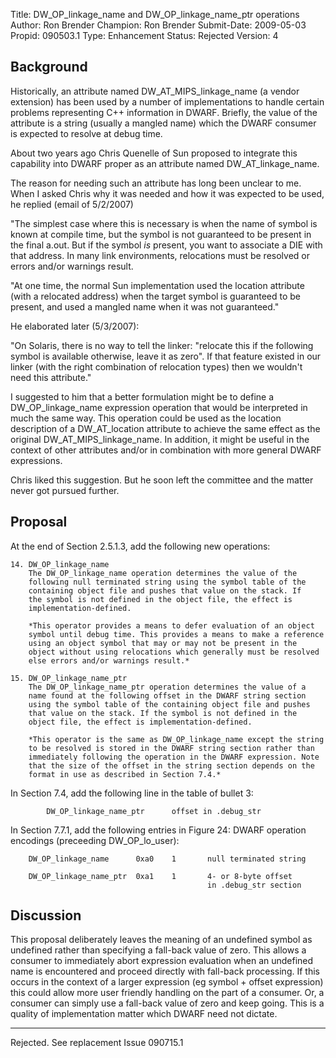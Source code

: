 Title:       DW_OP_linkage_name and DW_OP_linkage_name_ptr operations
Author:      Ron Brender
Champion:    Ron Brender
Submit-Date: 2009-05-03
Propid:      090503.1
Type:        Enhancement
Status:      Rejected
Version:     4

Background
----------

Historically, an attribute named DW_AT_MIPS_linkage_name (a vendor
extension) has been used by a number of implementations to handle
certain problems representing C++ information in DWARF. Briefly, the
value of the attribute is a string (usually a mangled name) which
the DWARF consumer is expected to resolve at debug time.

About two years ago Chris Quenelle of Sun proposed to integrate this
capability into DWARF proper as an attribute named DW_AT_linkage_name.

The reason for needing such an attribute has long been unclear to me.
When I asked Chris why it was needed and how it was expected to be
used, he replied (email of 5/2/2007)

  "The simplest case where this is necessary is when the name of
  symbol is known at compile time, but the symbol is not guaranteed to
  be present in the final a.out.  But if the symbol *is* present,
  you want to associate a DIE with that address.  In many
  link environments, relocations must be resolved or errors
  and/or warnings result.

  "At one time, the normal Sun implementation used the location attribute
  (with a relocated address) when the target symbol is guaranteed to be
  present, and used a mangled name when it was not guaranteed."

He elaborated later (5/3/2007):

  "On Solaris, there is no way to tell the linker: "relocate this if the
  following symbol is available otherwise, leave it as zero".
  If that feature existed in our linker (with the right combination
  of relocation types) then we wouldn't need this attribute."

I suggested to him that a better formulation might be to define a
DW_OP_linkage_name expression operation that would be interpreted
in much the same way. This operation could be used as the location
description of a DW_AT_location attribute to achieve the same effect
as the original DW_AT_MIPS_linkage_name. In addition, it might be
useful in the context of other attributes and/or in combination with
more general DWARF expressions.

Chris liked this suggestion. But he soon left the committee and the
matter never got pursued further.

Proposal
--------

At the end of Section 2.5.1.3, add the following new operations:

    14. DW_OP_linkage_name
        The DW_OP_linkage_name operation determines the value of the
        following null terminated string using the symbol table of the
        containing object file and pushes that value on the stack. If
        the symbol is not defined in the object file, the effect is
        implementation-defined.

        *This operator provides a means to defer evaluation of an object
        symbol until debug time. This provides a means to make a reference
        using an object symbol that may or may not be present in the
        object without using relocations which generally must be resolved
        else errors and/or warnings result.*

    15. DW_OP_linkage_name_ptr
        The DW_OP_linkage_name_ptr operation determines the value of a
        name found at the following offset in the DWARF string section
        using the symbol table of the containing object file and pushes
        that value on the stack. If the symbol is not defined in the
        object file, the effect is implementation-defined.

        *This operator is the same as DW_OP_linkage_name except the string
        to be resolved is stored in the DWARF string section rather than
        immediately following the operation in the DWARF expression. Note
        that the size of the offset in the string section depends on the
        format in use as described in Section 7.4.*

In Section 7.4, add the following line in the table of bullet 3:

            DW_OP_linkage_name_ptr      offset in .debug_str

In Section 7.7.1, add the following entries in Figure 24: DWARF
operation encodings (preceeding DW_OP_lo_user):

        DW_OP_linkage_name      0xa0    1       null terminated string

        DW_OP_linkage_name_ptr  0xa1    1       4- or 8-byte offset
                                                in .debug_str section

Discussion
----------

This proposal deliberately leaves the meaning of an undefined symbol
as undefined rather than specifying a fall-back value of zero. This
allows a consumer to immediately abort expression evaluation when
an undefined name is encountered and proceed directly with fall-back
processing. If this occurs in the context of a larger expression (eg
symbol + offset expression) this could allow more user friendly
handling on the part of a consumer. Or, a consumer can simply use
a fall-back value of zero and keep going. This is a quality of
implementation matter which DWARF need not dictate.

---

Rejected.  See replacement Issue 090715.1
